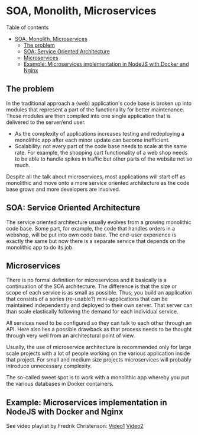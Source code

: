 # SOA, Monolith, Microservices
Table of contents
- [SOA, Monolith, Microservices](#soa-monolith-microservices)
  - [The problem](#the-problem)
  - [SOA: Service Oriented Architecture](#soa-service-oriented-architecture)
  - [Microservices](#microservices)
  - [Example: Microservices implementation in NodeJS with Docker and Nginx](#example-microservices-implementation-in-nodejs-with-docker-and-nginx)

## The problem

In the traditional approach a (web) application's code base is broken up into modules that represent a part of the functionality for better maintenance. Those modules are then compiled into one single application that is delivered to the server/end user.

- As the complexity of applications increases testing and redeploying a monolithic app after each minor update can become inefficient.
- Scalability: not every part of the code base needs to scale at the same rate. For example, the shopping cart functionality of a web shop needs to be able to handle spikes in traffic but other parts of the website not so much.

Despite all the talk about microservices, most applications will start off as monolithic and move onto a more service oriented architecture as the code base grows and more developers are involved.

## SOA: Service Oriented Architecture 
The service oriented architecture usually evolves from a growing monolithic code base. Some part, for example, the code that handles orders in a webshop, will be put into own code base. The end-user experience is exactly the same but now there is a separate service that depends on the monolithic app to do its job.

## Microservices
There is no formal definition for microservices and it basically is a continuation of the SOA architecture. The difference is that the size or scope of each service is as small as possible. Thus,
you build an application that consists of a series (re-usable?) mini-applications that can be maintained independently and deployed to their own server. That server can than scale elastically following the demand for each individual service. 

All services need to be configured so they can talk to each other through an API. Here also lies a possible drawback as that process needs to be thought through very well from an architectural point of view. 

Usually, the use of microservice architecture is recommended only for large scale projects with a lot of people working on the various application inside that project. For small and medium size projects microservices will probably introduce unnecessary complexity.

The so-called sweet spot is to work with a monolithic app whereby you put the various databases in Docker containers.

## Example: Microservices implementation in NodeJS with Docker and Nginx
See video playlist by Fredrik Christenson:
[Video1](https://www.youtube.com/watch?v=aWxR05rUoto)
[Video2](https://www.youtube.com/watch?v=QjhJs31h_4k)

